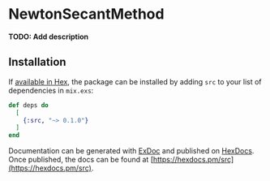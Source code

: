 # NewtonSecantMethod

**TODO: Add description**

## Installation

If [available in Hex](https://hex.pm/docs/publish), the package can be installed
by adding `src` to your list of dependencies in `mix.exs`:

```elixir
def deps do
  [
    {:src, "~> 0.1.0"}
  ]
end
```

Documentation can be generated with [ExDoc](https://github.com/elixir-lang/ex_doc)
and published on [HexDocs](https://hexdocs.pm). Once published, the docs can
be found at [https://hexdocs.pm/src](https://hexdocs.pm/src).

